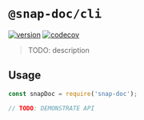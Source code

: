 # `@snap-doc/cli`

[![version](https://img.shields.io/npm/v/@snap-doc/cli.svg)](https://www.npmjs.com/package/@snap-doc/cli)
[![codecov](https://codecov.io/gh/snap-doc/snap-doc/branch/master/graph/badge.svg)](https://codecov.io/gh/snap-doc/snap-doc)

> TODO: description

## Usage

```ts
const snapDoc = require('snap-doc');

// TODO: DEMONSTRATE API
```
